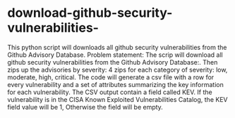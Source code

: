 # download-github-security-vulnerabilities-
This python script will downloads all github security vulnerabilities from the Github Advisory Database. 
Problem statement:
The scrip will download all github security vulnerabilities from the Github Advisory Database:. Then zips up the advisories by severity: 4 zips for each category of severity:  low, moderate, high, critical. The code will generate a csv file with a row for every vulnerability and a set of attributes summarizing the key information for each vulnerability. The CSV output contain a field called KEV. If the vulnerability is in the CISA Known Exploited Vulnerabilities Catalog, the KEV field value will be 1, Otherwise the field will be empty. 
